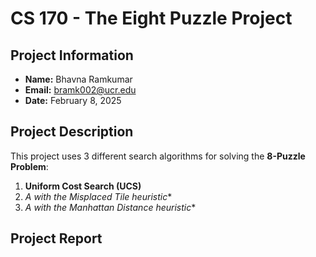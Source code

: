 # CS 170 - The Eight Puzzle Project

## Project Information
- **Name:** Bhavna Ramkumar  
- **Email:** bramk002@ucr.edu 
- **Date:** February 8, 2025  

## Project Description
This project uses 3 different search algorithms for solving the **8-Puzzle Problem**:
1. **Uniform Cost Search (UCS)**
2. **A* with the Misplaced Tile heuristic**
3. **A* with the Manhattan Distance heuristic**

## Project Report 
